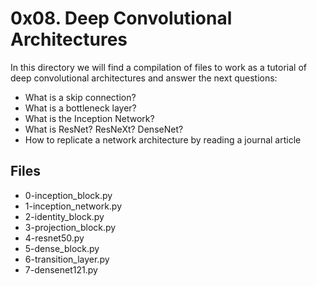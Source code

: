 # 0x08. Deep Convolutional Architectures
In this directory we will find a compilation of files to work as a tutorial of deep convolutional architectures and answer the next questions:
-   What is a skip connection?
-   What is a bottleneck layer?
-   What is the Inception Network?
-   What is ResNet? ResNeXt? DenseNet?
-   How to replicate a network architecture by reading a journal article
 ## Files
 - 0-inception_block.py
 - 1-inception_network.py
 - 2-identity_block.py
 - 3-projection_block.py
 - 4-resnet50.py
 - 5-dense_block.py
 - 6-transition_layer.py
 - 7-densenet121.py
